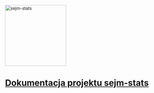 <img src="static/img/logo.png" alt="sejm-stats" width="200"/>

# [Dokumentacja projektu sejm-stats](https://docs.sejm-stats.pl)
